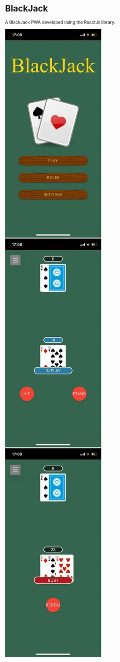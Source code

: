# BlackJack

A BlackJack PWA developed using the ReactJs library. 

![alt text](https://github.com/t-r-griffin/BlackJack/blob/master/client/public/demo4.jpg?raw=true)
![alt text](https://github.com/t-r-griffin/BlackJack/blob/master/client/public/demo2.jpg?raw=true)
![alt text](https://github.com/t-r-griffin/BlackJack/blob/master/client/public/demo1.jpg?raw=true)

